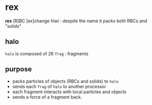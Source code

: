 # rex

**rex** [R]BC [ex]change hiwi : despite the name it packs both RBCs
and "solids"

## halo
`halo` is composed of 26 `frag` : fragments

## purpose

- packs particles of objects (RBCs and solids) to `halo`
- sends each `frag` of `halo` to another processor
- each fragment interacts with local particles and objects
- sends a force of a fragment back.

